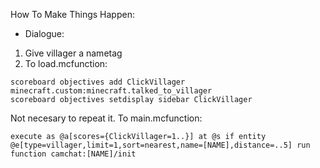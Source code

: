 How To Make Things Happen:

 - Dialogue:

  1. Give villager a nametag
  2. To load.mcfunction:
```MCFunction
scoreboard objectives add ClickVillager minecraft.custom:minecraft.talked_to_villager
scoreboard objectives setdisplay sidebar ClickVillager
```
Not necesary to repeat it.
To main.mcfunction:
```MCFunction
execute as @a[scores={ClickVillager=1..}] at @s if entity @e[type=villager,limit=1,sort=nearest,name=[NAME],distance=..5] run function camchat:[NAME]/init
```
